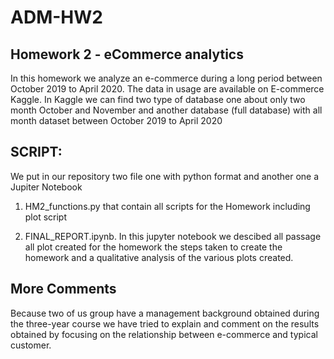 # ADM-HW2

## Homework 2 - eCommerce analytics

In this homework we analyze an e-commerce during a long period between October 2019 to April 2020. The data in usage are available on E-commerce Kaggle. In Kaggle we can find two type of database one about only two month October and November and another database (full database) with all month dataset between October 2019 to April 2020 

## SCRIPT:
We put in our repository two file one with python format and another one a Jupiter Notebook

1. HM2_functions.py that contain all scripts for the Homework including plot script

2. FINAL_REPORT.ipynb. In this jupyter notebook we descibed all passage all plot created for the homework the steps taken to create the homework and a qualitative analysis of the various plots created. 

## More Comments
Because two of us group have a management background obtained during the three-year course we have tried to explain and comment on the results obtained by focusing on the relationship between e-commerce and typical customer.
